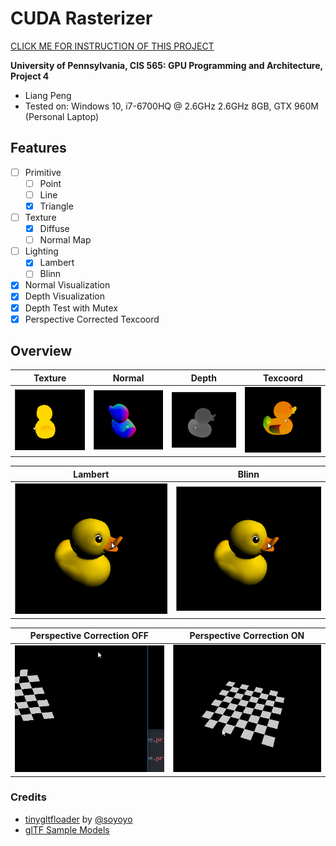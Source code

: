 CUDA Rasterizer
===============

[CLICK ME FOR INSTRUCTION OF THIS PROJECT](./INSTRUCTION.md)

**University of Pennsylvania, CIS 565: GPU Programming and Architecture, Project 4**

* Liang Peng
* Tested on: Windows 10, i7-6700HQ @ 2.6GHz 2.6GHz 8GB, GTX 960M (Personal Laptop)

## Features
* [ ] Primitive
	* [ ] Point
	* [ ] Line
	* [x] Triangle
* [ ] Texture
	* [x] Diffuse
	* [ ] Normal Map
* [ ] Lighting
	* [x] Lambert
	* [ ] Blinn
* [x] Normal Visualization
* [x] Depth Visualization
* [x] Depth Test with Mutex
* [x] Perspective Corrected Texcoord

## Overview

Texture | Normal | Depth | Texcoord
--- | --- | --- | ---
![](img/cover_diffuse.gif) | ![](img/cover_normal.gif) | ![](img/cover_depth.gif) | ![](img/cover_texcoord.gif)

Lambert | Blinn
--- | ---
 ![](img/cover_lambert.gif) |  ![](img/cover_lambert.gif)

Perspective Correction OFF | Perspective Correction ON
--- | ---
 ![](img/texcoord0.gif) |  ![](img/texcoord1.gif)

### Credits

* [tinygltfloader](https://github.com/syoyo/tinygltfloader) by [@soyoyo](https://github.com/syoyo)
* [glTF Sample Models](https://github.com/KhronosGroup/glTF/blob/master/sampleModels/README.md)
